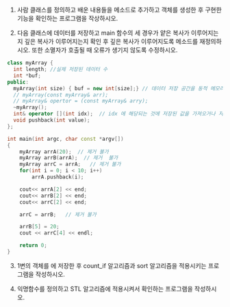 # 


1. 사람 클래스를 정의하고 배운 내용들을 메소드로 추가하고 객체를 생성한 후 구현한 기능을 확인하는 프로그램을 작상하시오.

2. 다음 클래스에 데이터를 저장하고 main 함수의 세 경우가 얕은 복사가 이루어지는지 깊은 복사가 이루어지는지 확인 후 깊은 복사가 이루어지도록 메소드를 재정의하시오.
또한 소멸자가 호출될 때 오류가 생기지 않도록 수정하시오.

```cpp
class myArray {
  int length; //실제 저장된 데이터 수
  int *buf; 
public:
  myArray(int size) { buf = new int[size];} // 데이터 저장 공간을 동적 메모리 할당하기
  // myArray(const myArray& arr); 
  // myArray& opertor = (const myArray& arry);
  ~myArray();
  int& operator [](int idx);  // idx 에 해당되는 것에 저장된 값을 가져오거나 저장이 가능하도록 하는 것
  void pushback(int value);
};

int main(int argc, char const *argv[])
{
	myArray arrA(20);  // 제거 불가
	myArray arrB(arrA);  // 제거  불가
	myArray arrC = arrA;   // 제거 불가
	for(int i = 0; i < 10; i++)
		arrA.pushback(i);

	cout<< arrA[2] << end;
	cout<< arrB[2] << end;
	cout<< arrC[2] << end;

	arrC = arrB;   // 제거 불가

	arrB[5] = 20;
	cout << arrC[4] << endl;

	return 0;
}
```

3. 1변의 객체를 <vector>에 저장한 후 count_if 알고리즘과 sort 알고리즘을 적용시키는 프로그램을 작성하시오.
  
4. 익명함수를 정의하고 STL 알고리즘에 적용시켜서 확인하는 프로그램을 작성하시오. 
